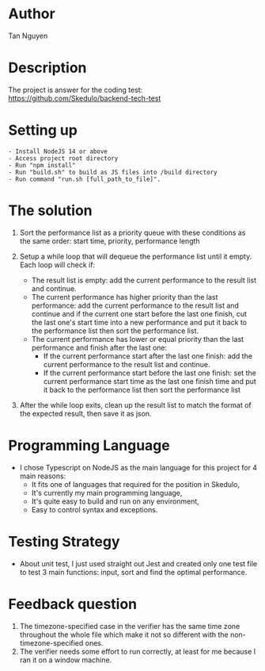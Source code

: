 # Author
Tan Nguyen
# Description 
The project is answer for the coding test: https://github.com/Skedulo/backend-tech-test
# Setting up  
    - Install NodeJS 14 or above
    - Access project root directory
    - Run "npm install"
    - Run "build.sh" to build as JS files into /build directory
    - Run command "run.sh [full_path_to_file]".

# The solution
1. Sort the performance list as a priority queue with these conditions as the same order: start time, priority, performance length

2. Setup a while loop that will dequeue the performance list until it empty. Each loop will check if:
    * The result list is empty: add the current performance to the result list and continue.
    * The current performance has higher priority than the last performance: add the current performance to the result list and continue and if the current one start before the last one finish, cut the last one's start time into a new performance and put it back to the performance list then sort the performance list.
    * The current performance has lower or equal priority than the last performance and finish after the last one:
        + If the current performance start after the last one finish: add the current performance to the result list and continue.
        + If the current performance start before the last one finish: set the current performance start time as the last one finish time and put it back to the performance list then sort the performance list

3. After the while loop exits, clean up the result list to match the format of the expected result, then save it as json.
# Programming Language
* I chose Typescript on NodeJS as the main language for this project for 4 main reasons: 
    + It fits one of languages that required for the position in Skedulo, 
    + It's currently my main programming language,
    + It's quite easy to build and run on any environment,
    + Easy to control syntax and exceptions.
# Testing Strategy
* About unit test, I just used straight out Jest and created only one test file to test 3 main functions: input, sort and find the optimal performance.
# Feedback question
1. The timezone-specified case in the verifier has the same time zone throughout the whole file which make it not so different with the non-timezone-specified ones.
2. The verifier needs some effort to run correctly, at least for me because I ran it on a window machine.




